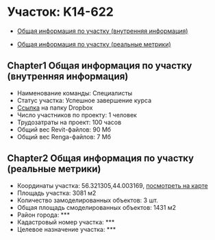 # Участок: K14-622

* [Общая информация по участку (внутренняя информация)](#Chapter1)

* [Общая информация по участку (реальные метрики)](#Chapter2)

## <a id="test">Chapter1</a> Общая информация по участку (внутренняя информация)
+ Наименование команды: Специалисты
+ Статус участка: Успешное завершение курса
+ [Ссылка](https://www.dropbox.com/sh/wvvgv1nw1iqred9/AABciCLUGtKmwHu-yht6NAQ4a/K14_622?dl=0) на папку Dropbox
+ Число участников по проекту: 1 человек
+ Трудозатраты на проект: 100 часов
+ Общий вес Revit-файлов: 90 Мб
+ Общий вес Renga-файлов: 7 Мб
## <a id="test">Chapter2</a> Общая информация по участку (реальные метрики)
+ Координаты участка: 56.321305,44.003169, [посмотреть на карте](https://yandex.ru/maps/47/nizhny-novgorod/?ll=56.321305%2C44.003169&z=19)
+ Площадь участка: 3081 м2
+ Количество замоделированных объектов: 3 шт.
+ Общая площадь смоделированных объектов: 1431 м2
+ Район города: *** 
+ Кадастровый номер участка: *** 
+ Целевое назначение участка: *** 
